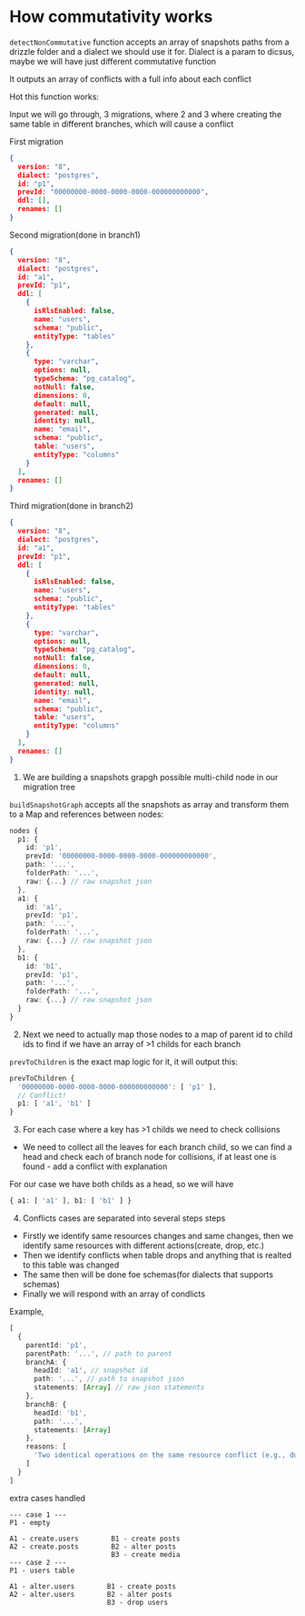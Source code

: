 # How commutativity works

`detectNonCommutative` function accepts an array of snapshots paths from a drizzle folder and a dialect we should use it for. Dialect is a param to dicsus, maybe we will have just different commutative function

It outputs an array of conflicts with a full info about each conflict

Hot this function works:

Input we will go through, 3 migrations, where 2 and 3 where creating the same table in different branches, which will cause a conflict

First migration
```json
{
  version: "8",
  dialect: "postgres",
  id: "p1",
  prevId: "00000000-0000-0000-0000-000000000000",
  ddl: [],
  renames: []
}
```

Second migration(done in branch1)
```json
{
  version: "8",
  dialect: "postgres",
  id: "a1",
  prevId: "p1",
  ddl: [
    {
      isRlsEnabled: false,
      name: "users",
      schema: "public",
      entityType: "tables"
    },
    {
      type: "varchar",
      options: null,
      typeSchema: "pg_catalog",
      notNull: false,
      dimensions: 0,
      default: null,
      generated: null,
      identity: null,
      name: "email",
      schema: "public",
      table: "users",
      entityType: "columns"
    }
  ],
  renames: []
}
```

Third migration(done in branch2)
```json
{
  version: "8",
  dialect: "postgres",
  id: "a1",
  prevId: "p1",
  ddl: [
    {
      isRlsEnabled: false,
      name: "users",
      schema: "public",
      entityType: "tables"
    },
    {
      type: "varchar",
      options: null,
      typeSchema: "pg_catalog",
      notNull: false,
      dimensions: 0,
      default: null,
      generated: null,
      identity: null,
      name: "email",
      schema: "public",
      table: "users",
      entityType: "columns"
    }
  ],
  renames: []
}
```



1. We are building a snapshots grapgh possible multi-child node in our migration tree

`buildSnapshotGraph` accepts all the snapshots as array and transform them to a Map and references between nodes:

```ts
nodes {
  p1: {
    id: 'p1',
    prevId: '00000000-0000-0000-0000-000000000000',
    path: '...',
    folderPath: '...',
    raw: {...} // raw snapshot json
  },
  a1: {
    id: 'a1',
    prevId: 'p1',
    path: '...',
    folderPath: '...',
    raw: {...} // raw snapshot json
  },
  b1: {
    id: 'b1',
    prevId: 'p1',
    path: '...',
    folderPath: '...',
    raw: {...} // raw snapshot json
  }
}
```

2. Next we need to actually map those nodes to a map of parent id to child ids to find if we have an array of >1 childs for each branch

`prevToChildren` is the exact map logic for it, it will output this:

```ts
prevToChildren {
  '00000000-0000-0000-0000-000000000000': [ 'p1' ],
  // Conflict!
  p1: [ 'a1', 'b1' ]
}
```

3. For each case where a key has >1 childs we need to check collisions

- We need to collect all the leaves for each branch child, so we can find a head and check each of branch node for collisions, if at least one is found - add a conflict with explanation

For our case we have both childs as a head, so we will have 
```ts
{ a1: [ 'a1' ], b1: [ 'b1' ] }
```

4. Conflicts cases are separated into several steps steps

- Firstly we identify same resources changes and same changes, then we identify same resources with different actions(create, drop, etc.)
- Then we identify conflicts when table drops and anything that is realted to this table was changed
- The same then will be done foe schemas(for dialects that supports schemas)
- Finally we will respond with an array of condlicts

Example, 
```ts
[
  {
    parentId: 'p1',
    parentPath: '...', // path to parent
    branchA: {
      headId: 'a1', // snapshot id
      path: '...', // path to snapshot json
      statements: [Array] // raw json statements
    },
    branchB: {
      headId: 'b1',
      path: '...',
      statements: [Array] 
    },
    reasons: [
      'Two identical operations on the same resource conflict (e.g., duplicate changes): table:public.users (create) vs table:public.users (create)'
    ]
  }
]
```

extra cases handled
```
--- case 1 ---
P1 - empty

A1 - create.users        B1 - create posts
A2 - create.posts        B2 - alter posts
                         B3 - create media
--- case 2 ---
P1 - users table

A1 - alter.users        B1 - create posts
A2 - alter.users        B2 - alter posts
                        B3 - drop users
```
